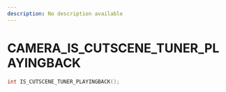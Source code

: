 ```yaml
---
description: No description available 
---
```


# CAMERA\_IS_CUTSCENE_TUNER_PLAYINGBACK

```cpp
int IS_CUTSCENE_TUNER_PLAYINGBACK();
```